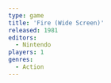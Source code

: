```yaml
---
type: game
title: 'Fire (Wide Screen)'
released: 1981
editors: 
  - Nintendo
players: 1
genres:
  - Action
---
```

